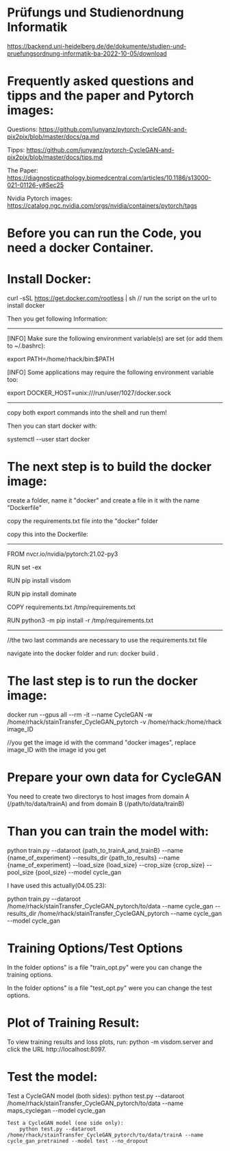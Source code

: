 # Prüfungs und Studienordnung Informatik

https://backend.uni-heidelberg.de/de/dokumente/studien-und-pruefungsordnung-informatik-ba-2022-10-05/download

# Frequently asked questions and tipps and the paper and Pytorch images:

Questions: https://github.com/junyanz/pytorch-CycleGAN-and-pix2pix/blob/master/docs/qa.md

Tipps: https://github.com/junyanz/pytorch-CycleGAN-and-pix2pix/blob/master/docs/tips.md

The Paper: https://diagnosticpathology.biomedcentral.com/articles/10.1186/s13000-021-01126-y#Sec25

Nvidia Pytorch images: https://catalog.ngc.nvidia.com/orgs/nvidia/containers/pytorch/tags

# Before you can run the Code, you need a docker Container.

# Install Docker:

curl -sSL https://get.docker.com/rootless | sh    // run the script on the url to install docker

Then you get following Information:

_____________________________________________________________________________________________

[INFO] Make sure the following environment variable(s) are set (or add them to ~/.bashrc):

export PATH=/home/rhack/bin:$PATH

[INFO] Some applications may require the following environment variable too:

export DOCKER_HOST=unix:///run/user/1027/docker.sock

___________________________________________________________________________________________________

copy both export commands into the shell and run them!

Then you can start docker with:

systemctl --user start docker

# The next step is to build the docker image:

create a folder, name it "docker" and create a file in it with the name "Dockerfile"

copy the requirements.txt file into the "docker" folder

copy this into the Dockerfile:

_________________________________________

FROM nvcr.io/nvidia/pytorch:21.02-py3

RUN set -ex

RUN pip install visdom

RUN pip install dominate

COPY requirements.txt /tmp/requirements.txt

RUN python3 -m pip install -r /tmp/requirements.txt
_______________________________________________________

//the two last commands are necessary to use the requirements.txt file

navigate into the docker folder and run: docker build .

# The last step is to run the docker image:

docker run --gpus all --rm -it --name CycleGAN -w /home/rhack/stainTransfer_CycleGAN_pytorch -v /home/rhack:/home/rhack image_ID

//you get the image id with the command "docker images", replace image_ID with the image id you get

# Prepare your own data for CycleGAN

You need to create two directorys to host images from domain A (/path/to/data/trainA) and from domain B (/path/to/data/trainB)

# Than you can train the model with:

python train.py --dataroot {path_to_trainA_and_trainB} --name {name_of_experiment} --results_dir {path_to_results} --name {name_of_experiment} --load_size {load_size} --crop_size {crop_size} --pool_size {pool_size} --model cycle_gan

I have used this actually(04.05.23):

python train.py --dataroot /home/rhack/stainTransfer_CycleGAN_pytorch/to/data --name cycle_gan --results_dir /home/rhack/stainTransfer_CycleGAN_pytorch --name cycle_gan  --model cycle_gan

# Training Options/Test Options

In the folder options" is a file "train_opt.py" were you can change the training options.

In the folder options" is a file "test_opt.py" were you can change the test options.

# Plot of Training Result:

To view training results and loss plots, run: python -m visdom.server and click the URL http://localhost:8097.

# Test the model:

Test a CycleGAN model (both sides):
        python test.py --dataroot /home/rhack/stainTransfer_CycleGAN_pytorch/to/data --name maps_cyclegan --model cycle_gan
        
    Test a CycleGAN model (one side only):
        python test.py --dataroot /home/rhack/stainTransfer_CycleGAN_pytorch/to/data/trainA --name cycle_gan_pretrained --model test --no_dropout